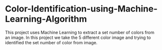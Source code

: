 # Color-Identification-using-Machine-Learning-Algorithm
This project uses Machine Learning to extract a set number of colors from an image.
In this project we take the 5 different color image and trying to identified the set number of color from image.
